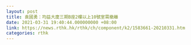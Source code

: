 ```yaml
---
layout: post
title: 袁國勇：均益大廈三期B座2樓以上10號室需撤離
date: 2021-03-31 19:40:44.000000000 +08:00
link: https://news.rthk.hk/rthk/ch/component/k2/1583661-20210331.htm
categories: rthk
---
```



